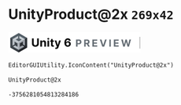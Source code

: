 # UnityProduct@2x `269x42`
<img src="/img/UnityProduct@2x.png" width=269 height=42>

``` CSharp
EditorGUIUtility.IconContent("UnityProduct@2x")
```
```
UnityProduct@2x
```
```
-3756281054813284186
```
